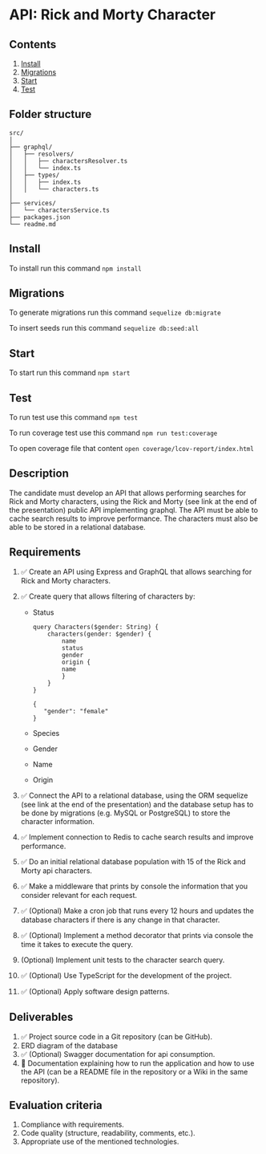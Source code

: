 # API: Rick and Morty Character 

## Contents

1. [Install](#install)
2. [Migrations](#migrations)
3. [Start](#start)
4. [Test](#test)


## Folder structure
```
src/
│
├── graphql/
│   ├── resolvers/
│   │   ├── charactersResolver.ts
│   │   └── index.ts
│   ├── types/
│   │   ├── index.ts
│   │   └── characters.ts
│
├── services/
│   └── charactersService.ts
├── packages.json
└── readme.md
```


## Install

To install run this command ```npm install```

## Migrations

To generate migrations run this command ```sequelize db:migrate```

To insert seeds run this command  ```sequelize db:seed:all```

## Start 

To start run this command ```npm start```

## Test 

To run test use this command `npm test`

To run coverage test use this command `npm run test:coverage`

To open coverage file that content `open coverage/lcov-report/index.html`



## Description

The candidate must develop an API that allows performing searches for Rick
and Morty characters, using the Rick and Morty (see link at the end of the
presentation) public API implementing graphql. The API must be able to cache
search results to improve performance. The characters must also be able to be
stored in a relational database.

## Requirements
1. ✅ Create an API using Express and GraphQL that allows searching for Rick and Morty characters.

2. ✅ Create query that allows filtering of characters by:
    - Status
        ```
        query Characters($gender: String) {
            characters(gender: $gender) {
                name
                status
                gender
                origin {
                name
                }
            }
        }

        {
           "gender": "female"
        }
        ```

    - Species
    - Gender
    - Name
    - Origin


3. ✅ Connect the API to a relational database, using the ORM sequelize (see link at the end of the presentation) and the database setup has to be done by migrations (e.g. MySQL or PostgreSQL) to store the character information.
4. ✅ Implement connection to Redis to cache search results and improve performance.
5. ✅ Do an initial relational database population with 15 of the Rick and Morty api characters.
6. ✅ Make a middleware that prints by console the information that you consider relevant for each request.
7. ✅ (Optional) Make a cron job that runs every 12 hours and updates the database characters if there is any change in that character.
8. ✅ (Optional) Implement a method decorator that prints via console the time it takes to execute the query.
9. (Optional) Implement unit tests to the character search query.
10. ✅ (Optional) Use TypeScript for the development of the project.
11. ✅ (Optional) Apply software design patterns.


## Deliverables

1. ✅ Project source code in a Git repository (can be GitHub).
2. ERD diagram of the database
3. ✅ (Optional) Swagger documentation for api consumption.
4. 🔲 Documentation explaining how to run the application and how to use the API (can be a README file in the repository or a Wiki in the same repository).


## Evaluation criteria 

1. Compliance with requirements.
2. Code quality (structure, readability, comments, etc.).
3. Appropriate use of the mentioned technologies.